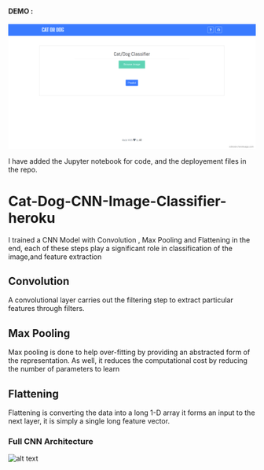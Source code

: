 #### DEMO :
![alt text](https://github.com/Abduttayyeb/Cat-Dog-CNN-Image-Classifier-heroku/blob/master/Image/Image-Classification-App.png)

I have added the Jupyter notebook for code, and the deployement files in the repo.

# Cat-Dog-CNN-Image-Classifier-heroku

I trained a CNN Model with Convolution , Max Pooling and Flattening in the end, each of these steps play a significant role in classification of the image,and feature extraction

## Convolution 
A convolutional layer carries out the filtering step to extract particular features through filters.

## Max Pooling
Max pooling is done to help over-fitting by providing an abstracted form of the representation. As well, it reduces the computational cost by reducing the number of parameters to learn 

## Flattening
Flattening is converting the data into a long 1-D array it forms an input to the next layer, it is simply a single long feature vector.

### Full CNN Architecture
![alt text](https://www.mdpi.com/sensors/sensors-20-06169/article_deploy/html/images/sensors-20-06169-g001.png)






